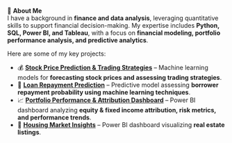  🎯 **About Me**  
I have a background in **finance and data analysis**, leveraging quantitative skills to support financial decision-making. My expertise includes **Python, SQL, Power BI, and Tableau**, with a focus on **financial modeling, portfolio performance analysis, and predictive analytics**.  

Here are some of my key projects:  
- 💰 **[Stock Price Prediction & Trading Strategies](#)** – Machine learning models for **forecasting stock prices and assessing trading strategies**.  
- 🏦 **[Loan Repayment Prediction](#)** – Predictive model assessing **borrower repayment probability using machine learning techniques**.
- 📈 **[Portfolio Performance & Attribution Dashboard](#)** – Power BI dashboard analyzing **equity & fixed income attribution, risk metrics, and performance trends**.
- 🏡 **[Housing Market Insights](#)** – Power BI dashboard visualizing **real estate listings**.  

